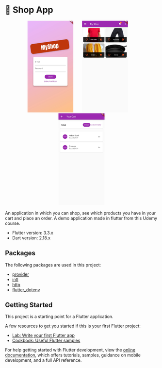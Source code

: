 # 🛒 Shop App

<p align="middle">
  <img src="assets/images/auth_screen.jpg" width="30%" style="margin-right: 25px;" />
  <img src="assets/images/shop_screen.jpg" width="30%" style="margin-right: 25px;" />
  <img src="assets/images/cart_screen.jpg" width="30%" />
</p>


An application in which you can shop, see which products you have in your cart and place an order. A demo application made in flutter from this Udemy course.

- Flutter version: 3.3.x
- Dart version: 2.18.x

## Packages

The following packages are used in this project:

- [provider](https://pub.dev/packages/provider)
- [intl](https://pub.dev/packages/intl)
- [http](https://pub.dev/packages/http)
- [flutter_dotenv](https://pub.dev/packages/flutter_dotenv)

## Getting Started

This project is a starting point for a Flutter application.

A few resources to get you started if this is your first Flutter project:

- [Lab: Write your first Flutter app](https://docs.flutter.dev/get-started/codelab)
- [Cookbook: Useful Flutter samples](https://docs.flutter.dev/cookbook)

For help getting started with Flutter development, view the
[online documentation](https://docs.flutter.dev/), which offers tutorials,
samples, guidance on mobile development, and a full API reference.
